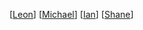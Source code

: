 [[Leon]]
[[Michael]]
[[Ian]]
[[Shane]]

[//begin]: # "Autogenerated link references for markdown compatibility"
[Leon]: ../People/Leon "Leon"
[Michael]: ../People/Michael "Michael"
[Ian]: ../People/Ian "Ian"
[Shane]: ../People/Shane "Shane"
[//end]: # "Autogenerated link references"